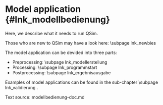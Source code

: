 Model application {#lnk_modellbedienung}
==================

Here, we describe what it needs to run QSim.

Those who are new to QSim may have a look here:
\subpage lnk_newbies

The model application can be devided into three parts:
- Preprocessing: \subpage lnk_modellerstellung 
- Processing: \subpage lnk_programmstart
- Postprocessing: \subpage lnk_ergebnisausgabe

Examples of model applications can be found in the sub-chapter 
\subpage lnk_validierung .

Text source: modellbedienung-doc.md
